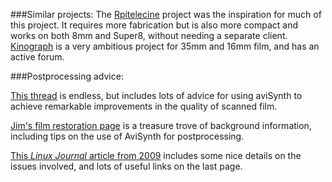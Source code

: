 ###Similar projects:
The [Rpitelecine](https://github.com/jas8mm/rpitelecine) project was the inspiration for much of this project. It requires more fabrication but is also more compact and works on both 8mm and Super8, without needing a separate client.
[Kinograph](http://kinograph.cc) is a very ambitious project for 35mm and 16mm film, and has an active forum.

###Postprocessing advice:

[This thread](http://forum.doom9.org/showthread.php?t=144271) is endless, but includes lots of advice for using aviSynth to achieve remarkable improvements in the quality of scanned film.

[Jim's film restoration page](http://www.thebattles.net/video/8mm_restoration.html) is a treasure trove of background information, including tips on the use of AviSynth for postprocessing.

[This *Linux Journal* article from 2009](http://www.linuxjournal.com/magazine/linux-based-8mm-telecine?page=0,0) includes some nice details on the issues involved, and lots of useful links on the last page.
